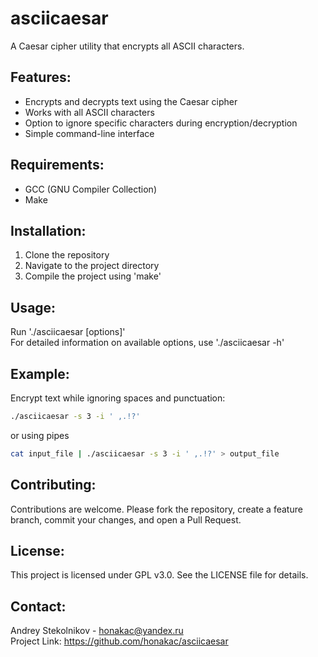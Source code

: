 # asciicaesar

A Caesar cipher utility that encrypts all ASCII characters.

## Features:
* Encrypts and decrypts text using the Caesar cipher
* Works with all ASCII characters
* Option to ignore specific characters during encryption/decryption
* Simple command-line interface

## Requirements:
* GCC (GNU Compiler Collection)
* Make

## Installation:
1. Clone the repository
2. Navigate to the project directory
3. Compile the project using 'make'

## Usage:

Run './asciicaesar [options]'<br>
For detailed information on available options, use './asciicaesar -h'

## Example:

Encrypt text while ignoring spaces and punctuation:

```bash
./asciicaesar -s 3 -i ' ,.!?'
```
or using pipes
```bash
cat input_file | ./asciicaesar -s 3 -i ' ,.!?' > output_file
```

## Contributing:

Contributions are welcome. Please fork the repository, create a feature branch, commit your changes, and open a Pull Request.

## License:
This project is licensed under GPL v3.0. See the LICENSE file for details.

## Contact:
Andrey Stekolnikov - honakac@yandex.ru <br>
Project Link: https://github.com/honakac/asciicaesar